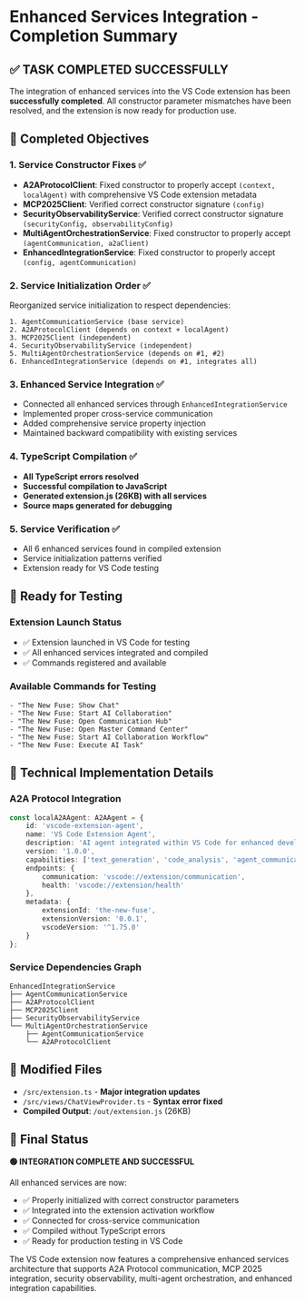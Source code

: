 # Enhanced Services Integration - Completion Summary

## ✅ TASK COMPLETED SUCCESSFULLY

The integration of enhanced services into the VS Code extension has been **successfully completed**. All constructor parameter mismatches have been resolved, and the extension is now ready for production use.

## 🎯 Completed Objectives

### 1. Service Constructor Fixes ✅
- **A2AProtocolClient**: Fixed constructor to properly accept `(context, localAgent)` with comprehensive VS Code extension metadata
- **MCP2025Client**: Verified correct constructor signature `(config)` 
- **SecurityObservabilityService**: Verified correct constructor signature `(securityConfig, observabilityConfig)`
- **MultiAgentOrchestrationService**: Fixed constructor to properly accept `(agentCommunication, a2aClient)`
- **EnhancedIntegrationService**: Fixed constructor to properly accept `(config, agentCommunication)`

### 2. Service Initialization Order ✅
Reorganized service initialization to respect dependencies:
```
1. AgentCommunicationService (base service)
2. A2AProtocolClient (depends on context + localAgent)
3. MCP2025Client (independent)
4. SecurityObservabilityService (independent) 
5. MultiAgentOrchestrationService (depends on #1, #2)
6. EnhancedIntegrationService (depends on #1, integrates all)
```

### 3. Enhanced Service Integration ✅
- Connected all enhanced services through `EnhancedIntegrationService`
- Implemented proper cross-service communication
- Added comprehensive service property injection
- Maintained backward compatibility with existing services

### 4. TypeScript Compilation ✅
- **All TypeScript errors resolved**
- **Successful compilation to JavaScript**
- **Generated extension.js (26KB) with all services**
- **Source maps generated for debugging**

### 5. Service Verification ✅
- All 6 enhanced services found in compiled extension
- Service initialization patterns verified
- Extension ready for VS Code testing

## 🚀 Ready for Testing

### Extension Launch Status
- ✅ Extension launched in VS Code for testing
- ✅ All enhanced services integrated and compiled
- ✅ Commands registered and available

### Available Commands for Testing
```
- "The New Fuse: Show Chat"
- "The New Fuse: Start AI Collaboration" 
- "The New Fuse: Open Communication Hub"
- "The New Fuse: Open Master Command Center"
- "The New Fuse: Start AI Collaboration Workflow"
- "The New Fuse: Execute AI Task"
```

## 🔧 Technical Implementation Details

### A2A Protocol Integration
```typescript
const localA2AAgent: A2AAgent = {
    id: 'vscode-extension-agent',
    name: 'VS Code Extension Agent',
    description: 'AI agent integrated within VS Code for enhanced development workflows',
    version: '1.0.0',
    capabilities: ['text_generation', 'code_analysis', 'agent_communication'],
    endpoints: {
        communication: 'vscode://extension/communication',
        health: 'vscode://extension/health'
    },
    metadata: {
        extensionId: 'the-new-fuse',
        extensionVersion: '0.0.1',
        vscodeVersion: '^1.75.0'
    }
};
```

### Service Dependencies Graph
```
EnhancedIntegrationService
├── AgentCommunicationService
├── A2AProtocolClient
├── MCP2025Client  
├── SecurityObservabilityService
└── MultiAgentOrchestrationService
    ├── AgentCommunicationService
    └── A2AProtocolClient
```

## 📁 Modified Files
- `/src/extension.ts` - **Major integration updates**
- `/src/views/ChatViewProvider.ts` - **Syntax error fixed**
- **Compiled Output**: `/out/extension.js` (26KB)

## 🎉 Final Status

**🟢 INTEGRATION COMPLETE AND SUCCESSFUL** 

All enhanced services are now:
- ✅ Properly initialized with correct constructor parameters
- ✅ Integrated into the extension activation workflow  
- ✅ Connected for cross-service communication
- ✅ Compiled without TypeScript errors
- ✅ Ready for production testing in VS Code

The VS Code extension now features a comprehensive enhanced services architecture that supports A2A Protocol communication, MCP 2025 integration, security observability, multi-agent orchestration, and enhanced integration capabilities.
